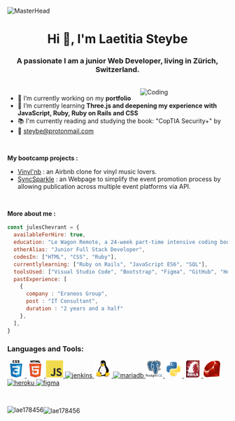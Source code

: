 ![MasterHead](https://i.pinimg.com/originals/6f/04/0b/6f040b4a4db555dd98a603a81872ecdf.gif)
<h1 align="center">Hi 👋, I'm Laetitia Steybe</h1> 
<h3 align="center">A passionate I am a junior Web Developer, living in Zürich, Switzerland.</h3>
<br />
<img align="right" alt="Coding" width="200" src="https://media.giphy.com/media/NgurY1o4z080Jfoyzw/giphy.gif" alt="GIF" >


- 🔭 I’m currently working on my **portfolio**
- 🌱 I’m currently learning **Three.js and deepening my experience with JavaScript, Ruby, Ruby on Rails and CSS**
- 📚 I'm currently reading and studying the book: "CopTIA Security+" by 
- 📧 steybe@protonmail.com 

 <br />

**My bootcamp projects :**
<ul>
  <li><a href="https://github.com/JulesChevrant/OVNINB">Vinyl'nb</a> : an Airbnb clone for vinyl music lovers.</li>
  <li><a href="https://github.com/lae178456/syncsparkle">SyncSparkle</a> : an Webpage to simplify the event promotion process by allowing publication across multiple event platforms via API.</li> 
</ul>

<br />

**More about me :**
```javascript
const julesChevrant = {
  availableForHire: true,
  education: "Le Wagon Remote, a 24-week part-time intensive coding bootcamp",
  otherAlias: "Junior Full Stack Developer",
  codesIn: ["HTML", "CSS", "Ruby"],
  currentlylearning: ["Ruby on Rails", "JavaScript ES6", "SQL"],
  toolsUsed: ["Visual Studio Code", "Bootstrap", "Figma", "GitHub", "Heroku", "Wordpress"],
  pastExperience: [
    {
      company : "Eraneos Group",
      post : "IT Consultant",
      duration : "2 years and a half"
    },
  ],
}
```  
<h3 align="left">Languages and Tools:</h3>
<p align="left"> <a href="https://www.w3schools.com/css/" target="_blank" rel="noreferrer"> <img src="https://raw.githubusercontent.com/devicons/devicon/master/icons/css3/css3-original-wordmark.svg" alt="css3" width="40" height="40"/> </a> <a href="https://www.w3.org/html/" target="_blank" rel="noreferrer"> <img src="https://raw.githubusercontent.com/devicons/devicon/master/icons/html5/html5-original-wordmark.svg" alt="html5" width="40" height="40"/> </a> <a href="https://developer.mozilla.org/en-US/docs/Web/JavaScript" target="_blank" rel="noreferrer"> <img src="https://raw.githubusercontent.com/devicons/devicon/master/icons/javascript/javascript-original.svg" alt="javascript" width="40" height="40"/> </a> <a href="https://www.jenkins.io" target="_blank" rel="noreferrer"> <img src="https://www.vectorlogo.zone/logos/jenkins/jenkins-icon.svg" alt="jenkins" width="40" height="40"/> </a> <a href="https://www.linux.org/" target="_blank" rel="noreferrer"> <img src="https://raw.githubusercontent.com/devicons/devicon/master/icons/linux/linux-original.svg" alt="linux" width="40" height="40"/> </a> <a href="https://mariadb.org/" target="_blank" rel="noreferrer"> <img src="https://www.vectorlogo.zone/logos/mariadb/mariadb-icon.svg" alt="mariadb" width="40" height="40"/> </a> <a href="https://www.postgresql.org" target="_blank" rel="noreferrer"> <img src="https://raw.githubusercontent.com/devicons/devicon/master/icons/postgresql/postgresql-original-wordmark.svg" alt="postgresql" width="40" height="40"/> </a> <a href="https://www.python.org" target="_blank" rel="noreferrer"> <img src="https://raw.githubusercontent.com/devicons/devicon/master/icons/python/python-original.svg" alt="python" width="40" height="40"/> </a> <a href="https://rubyonrails.org" target="_blank" rel="noreferrer"> <img src="https://raw.githubusercontent.com/devicons/devicon/master/icons/rails/rails-original-wordmark.svg" alt="rails" width="40" height="40"/> </a> <a href="https://www.ruby-lang.org/en/" target="_blank" rel="noreferrer"> <img src="https://raw.githubusercontent.com/devicons/devicon/master/icons/ruby/ruby-original.svg" alt="ruby" width="40"  </a> 
</a> <a href="https://heroku.com" target="_blank" rel="noreferrer"> <img src="https://www.vectorlogo.zone/logos/heroku/heroku-icon.svg" alt="heroku" width="40" height="40"/> 
<a href="https://www.figma.com/" target="_blank" rel="noreferrer"> <img src="https://www.vectorlogo.zone/logos/figma/figma-icon.svg" alt="figma" width="40" height="40"/> </a> 
</p>

<br />

<p>
<img align="left" src="https://github-readme-stats.vercel.app/api/top-langs?username=lae178456&icons=true&theme=dracula&locale=en&layout=compact" alt="lae178456" />
<img align="center" src="https://github-readme-streak-stats.herokuapp.com/?user=lae178456&theme=dark" alt="lae178456" />
</p>

